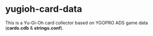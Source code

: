 # yugioh-card-data

This is a Yu-Gi-Oh card collector based on YGOPRO ADS game data (__cards.cdb__ & __strings.conf__).